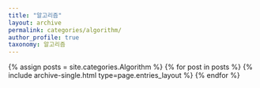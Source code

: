 ```yaml
---
title: "알고리즘"
layout: archive
permalink: categories/algorithm/
author_profile: true
taxonomy: 알고리즘
---
```



{% assign posts = site.categories.Algorithm %}
{% for post in posts %} {% include archive-single.html type=page.entries_layout %} {% endfor %}
